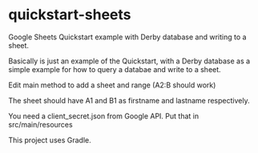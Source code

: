 # quickstart-sheets
Google Sheets Quickstart example with Derby database and writing to a sheet.

Basically is just an example of the Quickstart, with a Derby database as a simple example for how to query a databae and write to a sheet.

Edit main method to add a sheet and range (A2:B should work)

The sheet should have A1 and B1 as firstname and lastname respectively.

You need a client_secret.json from Google API. Put that in src/main/resources

This project uses Gradle.
